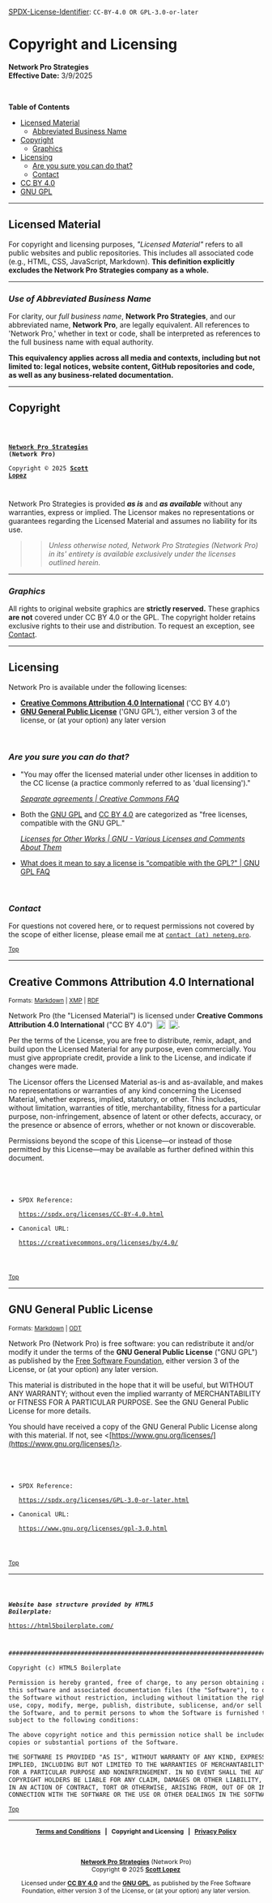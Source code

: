 <!-- =========================================================================
SPDX-License-Identifier: CC-BY-4.0 OR GPL-3.0-or-later
This file is part of Network Pro.
========================================================================== -->

<!--
Network Pro Strategies (Network Pro)
Copyright © 2025 Scott Lopez

---

I. Creative Commons Attribution 4.0 International

Network Pro (the "Licensed Material") is licensed under Creative Commons Attribution 4.0 International ("CC BY 4.0"). To view a copy of this license, visit https://creativecommons.org/licenses/by/4.0/.

Per the terms of the License, you are free to distribute, remix, adapt, and build upon the Licensed Material for any purpose, even commercially. You must give appropriate credit, provide a link to the License, and indicate if changes were made.

The Licensor offers the Licensed Material as-is and as-available, and makes no representations or warranties of any kind concerning the Licensed Material, whether express, implied, statutory, or other. This includes, without limitation, warranties of title, merchantability, fitness for a particular purpose, non-infringement, absence of latent or other defects, accuracy, or the presence or absence of errors, whether or not known or discoverable.

Permissions beyond the scope of this License—or instead of those permitted by this License—may be available as further defined within this document.

  SPDX Reference: https://spdx.org/licenses/CC-BY-4.0.html
  Canonical URL: https://creativecommons.org/licenses/by/4.0/

---

II. GNU General Public License

Network Pro is free software: you can redistribute it and/or modify it under the terms of the GNU General Public License ("GNU GPL") as published by the Free Software Foundation, either version 3 of the License, or (at your option) any later version.

This material is distributed in the hope that it will be useful, but WITHOUT ANY WARRANTY; without even the implied warranty of MERCHANTABILITY or FITNESS FOR A PARTICULAR PURPOSE.

See the GNU General Public License for more details.

  SPDX Reference: https://spdx.org/licenses/GPL-3.0-or-later.html
  Canonical URL: https://www.gnu.org/licenses/gpl-3.0.html

---

Author: Scott Lopez
Email: <contact@neteng.pro>
Web: <https://bio.neteng.pro>
-->

[SPDX-License-Identifier](https://spdx.dev/learn/handling-license-info/):
`CC-BY-4.0 OR GPL-3.0-or-later`

# <a id="top">Copyright and Licensing</a>

**Network Pro Strategies**  
**Effective Date:** 3/9/2025

&nbsp;

<!-- markdownlint-disable MD036 -->

**Table of Contents**

<!-- markdownlint-enable MD036 -->

- [Licensed Material](#lmaterial)
  - [Abbreviated Business Name](#netwk-pro)
- [Copyright](#copyright)
  - [Graphics](#graphics)
- [Licensing](#licensing)
  - [Are you sure you can do that?](#questions)
  - [Contact](#contact)
- [CC BY 4.0](#cc-by)
- [GNU GPL](#gnu-gpl)

---

## <a id="lmaterial">Licensed Material</a>

For copyright and licensing purposes, _"Licensed Material"_ refers to all public websites and public repositories. This includes all associated code (e.g., HTML, CSS, JavaScript, Markdown). **This definition explicitly excludes the Network Pro Strategies company as a whole.**

---

### <a id="netwk-pro">_Use of Abbreviated Business Name_</a>

For clarity, our _full business name_, **Network Pro Strategies**, and our abbreviated name, **Network Pro**, are legally equivalent. All references to 'Network Pro,' whether in text or code, shall be interpreted as references to the full business name with equal authority.

**This equivalency applies across all media and contexts, including but not
limited to: legal notices, website content, GitHub repositories and code, as
well as any business-related documentation.**

---

## <a id="copyright">Copyright</a>

<code style="background: none; border: none; border-radius: 0; height: 50vh; outline: none; resize: none; width: 100%;">

**[Network Pro Strategies](https://netwk.pro/) (Network Pro)**  
Copyright &copy; 2025 **[Scott Lopez](https://bio.neteng.pro)**

</code>

Network Pro Strategies is provided **_as is_** and **_as available_** without any warranties, express or implied. The Licensor makes no representations or
guarantees regarding the Licensed Material and assumes no liability for its use.

> > _Unless otherwise noted, Network Pro Strategies (Network Pro) in its'
> > entirety is available exclusively under the licenses outlined herein._

---

### <a id="graphics">_Graphics_</a>

All rights to original website graphics are **strictly reserved.** These graphics **are not** covered under CC BY 4.0 or the GPL. The copyright holder retains exclusive rights to their use and distribution. To request an exception, see [Contact](#contact).

---

## <a id="licensing">Licensing</a>

Network Pro is available under the following licenses:

- **[Creative Commons Attribution 4.0 International](#cc-by)** ('CC BY 4.0')
- **[GNU General Public License](#gnu-gpl)** ('GNU GPL'), either version 3 of
  the license, or (at your option) any later version

&nbsp;

<!-- markdownlint-disable MD001 -->

### <a id="questions">_Are you sure you can do that?_</a>

<!-- markdownlint-enable MD001 -->

- "You may offer the licensed material under other licenses in addition to the
  CC license (a practice commonly referred to as 'dual licensing')."

  _[Separate agreements | Creative Commons FAQ](https://creativecommons.org/faq/#can-i-enter-into-separate-or-supplemental-agreements-with-users-of-my-work)_

- Both the [GNU GPL](https://www.gnu.org/licenses/license-list.html#GPLOther)
  and [CC BY 4.0](https://www.gnu.org/licenses/license-list.html#ccby) are
  categorized as "free licenses, compatible with the GNU GPL."

  _[Licenses for Other Works | GNU - Various Licenses and Comments About Them](https://www.gnu.org/licenses/license-list.html#OtherLicenses)_

- [What does it mean to say a license is “compatible with the GPL?" | GNU GPL FAQ](https://www.gnu.org/licenses/gpl-faq.html#WhatDoesCompatMean)

&nbsp;

### <a id="contact">_Contact_</a>

For questions not covered here, or to request permissions not covered by the
scope of either license, please email me at <a href="mailto:contact@neteng.pro">`contact (at) neteng.pro`</a>.

<sub>[Top](#top)</sub>

---

## <a id="cc-by">Creative Commons Attribution 4.0 International</a>

<sup>Formats:
[Markdown](https://github.com/NetEng-Pro/neteng-pro.github.io/blob/master/assets/license/CC-BY-4.0.md)
|
[XMP](https://raw.githubusercontent.com/NetEng-Pro/neteng-pro.github.io/refs/heads/master/assets/license/CC-BY-4.0.xmp)
|
[RDF](https://raw.githubusercontent.com/NetEng-Pro/neteng-pro.github.io/refs/heads/master/assets/license/CC-BY-4.0.rdf)</sup>

Network Pro (the "Licensed Material") is licensed under **Creative
Commons Attribution 4.0 International** ("CC BY 4.0")
[<img decoding="async" loading="lazy" style="display: inline-block; height: 18px !important; margin-left: 3px; vertical-align: text-bottom; text-decoration: none;" src="https://mirrors.creativecommons.org/presskit/icons/cc.svg" alt="CC" />](https://creativecommons.org/licenses/by/4.0/)
[<img decoding="async" loading="lazy" style="display: inline-block; height: 18px !important; margin-left: 3px; vertical-align: text-bottom; text-decoration: none;" src="https://mirrors.creativecommons.org/presskit/icons/by.svg" alt="BY" />](https://creativecommons.org/licenses/by/4.0/).

Per the terms of the License, you are free to distribute, remix, adapt, and
build upon the Licensed Material for any purpose, even commercially. You must
give appropriate credit, provide a link to the License, and indicate if changes
were made.

The Licensor offers the Licensed Material as-is and as-available, and makes no
representations or warranties of any kind concerning the Licensed Material,
whether express, implied, statutory, or other. This includes, without
limitation, warranties of title, merchantability, fitness for a particular
purpose, non-infringement, absence of latent or other defects, accuracy, or the
presence or absence of errors, whether or not known or discoverable.

Permissions beyond the scope of this License—or instead of those permitted by
this License—may be available as further defined within this document.

<code style="background: none; border: none; border-radius: 0; height: 50vh; outline: none; resize: none; width: 100%;">

- SPDX Reference:  
  <https://spdx.org/licenses/CC-BY-4.0.html>
- Canonical URL:  
  <https://creativecommons.org/licenses/by/4.0/>

</code>

<sub>[Top](#top)</sub>

---

## <a id="gnu-gpl">GNU General Public License</a>

<sup>Formats:
[Markdown](https://github.com/NetEng-Pro/neteng-pro.github.io/blob/master/assets/license/COPYING.md)
|
[ODT](https://github.com/NetEng-Pro/neteng-pro.github.io/raw/refs/heads/master/assets/license/COPYING.odt)</sup>

Network Pro (Network Pro) is free software: you can redistribute it
and/or modify it under the terms of the **GNU General Public License** ("GNU
GPL") as published by the [Free Software Foundation](https://www.fsf.org/),
either version 3 of the License, or (at your option) any later version.

This material is distributed in the hope that it will be useful, but WITHOUT ANY
WARRANTY; without even the implied warranty of MERCHANTABILITY or FITNESS FOR A
PARTICULAR PURPOSE. See the GNU General Public License for more details.

You should have received a copy of the GNU General Public License along with
this material. If not, see
<[https://www.gnu.org/licenses/](https://www.gnu.org/licenses/)>.

<code style="background: none; border: none; border-radius: 0; height: 50vh; outline: none; resize: none; width: 100%;">

- SPDX Reference:  
   <https://spdx.org/licenses/GPL-3.0-or-later.html>
- Canonical URL:  
   <https://www.gnu.org/licenses/gpl-3.0.html>

</code>

<sub>[Top](#top)</sub>

---

<code style="background: none; border: none; border-radius: 0; height: 50vh; outline: none; resize: none; width: 100%;">

**_Website base structure provided by HTML5 Boilerplate:_**  
<https://html5boilerplate.com/>

</code>

```markdown
################################################################################

Copyright (c) HTML5 Boilerplate

Permission is hereby granted, free of charge, to any person obtaining a copy of
this software and associated documentation files (the "Software"), to deal in
the Software without restriction, including without limitation the rights to
use, copy, modify, merge, publish, distribute, sublicense, and/or sell copies of
the Software, and to permit persons to whom the Software is furnished to do so,
subject to the following conditions:

The above copyright notice and this permission notice shall be included in all
copies or substantial portions of the Software.

THE SOFTWARE IS PROVIDED "AS IS", WITHOUT WARRANTY OF ANY KIND, EXPRESS OR
IMPLIED, INCLUDING BUT NOT LIMITED TO THE WARRANTIES OF MERCHANTABILITY, FITNESS
FOR A PARTICULAR PURPOSE AND NONINFRINGEMENT. IN NO EVENT SHALL THE AUTHORS OR
COPYRIGHT HOLDERS BE LIABLE FOR ANY CLAIM, DAMAGES OR OTHER LIABILITY, WHETHER
IN AN ACTION OF CONTRACT, TORT OR OTHERWISE, ARISING FROM, OUT OF OR IN
CONNECTION WITH THE SOFTWARE OR THE USE OR OTHER DEALINGS IN THE SOFTWARE.
```

<sub>[Top](#top)</sub>

---

<span style="font-size: 12px; font-weight: bold; text-align: center;">

[Terms and Conditions](https://github.com/NetEng-Pro/neteng-pro.github.io/blob/master/legal/TERMS.md) &nbsp; | &nbsp; Copyright and Licensing &nbsp; | &nbsp; [Privacy Policy](https://github.com/NetEng-Pro/neteng-pro.github.io/blob/master/legal/PRIVACY.md)

</span>

&nbsp;

<span style="font-size: 12px; text-align: center;">

**[Network Pro Strategies](https://netwk.pro/)** (Network Pro)  
Copyright &copy; 2025 **[Scott Lopez](https://bio.neteng.pro)**

Licensed under **[CC BY 4.0](https://creativecommons.org/licenses/by/4.0/)** and the **[GNU GPL](https://spdx.org/licenses/GPL-3.0-or-later.html)**, as published by the Free Software Foundation, either version 3 of the License, or (at your option) any later version.

</span>
